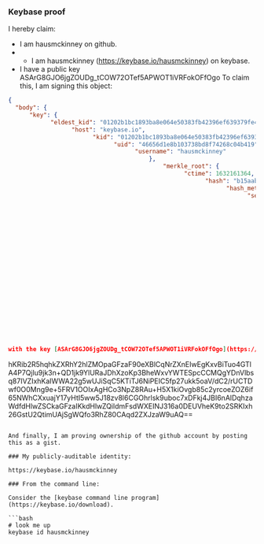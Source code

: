 ### Keybase proof

I hereby claim:

  * I am hausmckinney on github.
  *   * I am hausmckinney (https://keybase.io/hausmckinney) on keybase.
  * I have a public key ASArG8GJO6jgZOUDg_tCOW72OTef5APWOT1iVRFokOFfOgo
To claim this, I am signing this object:

```json
{
  "body": {
      "key": {
            "eldest_kid": "01202b1bc1893ba8e064e50383fb42396ef639379fe403d6393d6255116890e15f3a0a",
                  "host": "keybase.io",
                        "kid": "01202b1bc1893ba8e064e50383fb42396ef639379fe403d6393d6255116890e15f3a0a",
                              "uid": "46656d1e8b103738bd8f74268c04b419",
                                    "username": "hausmckinney"
                                        },
                                            "merkle_root": {
                                                  "ctime": 1632161364,
                                                        "hash": "b15aab9132b67b113b5b4d92bd9d013046474aef9746cc1a0e713c5fbec1451534f1a47bb46042b0cb3661edc0f7a2a88f55d56f6405d4d35f6f96b8027a34c4",
                                                              "hash_meta": "b51d0ea64242d86ae0a385b98b5f1de7da9d34ee7ca3328e18e74a97216a43bb",
                                                                    "seqno": 20804329
                                                                        },
                                                                            "service": {
                                                                                  "entropy": "fg+0C/ad9avA1msZOLcZl1aH",
                                                                                        "name": "github",
                                                                                              "username": "hausmckinney"
                                                                                                  },
                                                                                                      "type": "web_service_binding",
                                                                                                          "version": 2
                                                                                                            },
                                                                                                              "client": {
                                                                                                                  "name": "keybase.io go client",
                                                                                                                      "version": "5.7.0"
                                                                                                                        },
                                                                                                                          "ctime": 1632161431,
                                                                                                                            "expire_in": 504576000,
                                                                                                                              "prev": "6039d595bb2af3b215648c6129a216580db6839c142624aa0b929389327a3623",
                                                                                                                                "seqno": 8,
                                                                                                                                  "tag": "signature"
                                                                                                                                  }
                                                                                                                                  ```
with the key [ASArG8GJO6jgZOUDg_tCOW72OTef5APWOT1iVRFokOFfOgo](https://keybase.io/hausmckinney), yielding the signature:

```
hKRib2R5hqhkZXRhY2hlZMOpaGFzaF90eXBlCqNrZXnEIwEgKxvBiTuo4GTlA4P7Qjlu9jk3n+QD1jk9YlURaJDhXzoKp3BheWxvYWTESpcCCMQgYDnVlbsq87IVZIxhKaIWWA22g5wUJiSqC5KTiTJ6NiPEIC5fp27ukk5oaV/dC2/rUCTDwf0O0Mng9e+5FRV1OOIxAgHCo3NpZ8RAu+H5X1kiOvgb85c2yrcoeZOZ6if65NWhCXxuajY17yHtI5ww5J18zv8l6CGOhrlsk9uboc7xDFkj4JBI6nAlDqhzaWdfdHlwZSCkaGFzaIKkdHlwZQildmFsdWXEINJ316a0DEUVheK9to2SRKIxh26GstU2QtimUAjSgWQfo3RhZ80CAqd2ZXJzaW9uAQ==

```

And finally, I am proving ownership of the github account by posting this as a gist.

### My publicly-auditable identity:

https://keybase.io/hausmckinney

### From the command line:

Consider the [keybase command line program](https://keybase.io/download).

```bash
# look me up
keybase id hausmckinney
```
